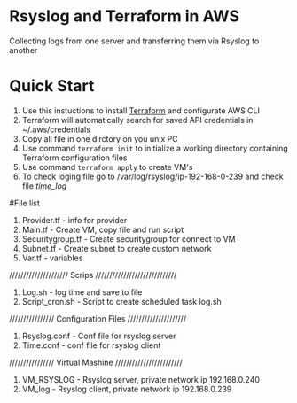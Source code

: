 # Rsyslog and Terraform in AWS
Collecting logs from one server and transferring them via Rsyslog to another

# Quick Start
1. Use this instuctions to install [Terraform](https://learn.hashicorp.com/tutorials/terraform/aws-build?in=terraform/aws-get-started) and configurate AWS CLI 
2. Terraform will automatically search for saved API credentials in ~/.aws/credentials
3. Copy all file in one dirctory on you unix PC
4. Use command `terraform init` to initialize a working directory containing Terraform configuration files
5. Use command `terraform apply` to create VM's
6. To check loging file go to /var/log/rsyslog/ip-192-168-0-239 and check file *time_log*

#File list
1. Provider.tf - info for provider
2. Main.tf -  Create VM, copy file and run script
3. Securitygroup.tf - Create securitygroup for connect to VM
4. Subnet.tf - Create subnet to create custom network
5. Var.tf - variables

///////////////////// Scrips /////////////////////////////

1. Log.sh - log time and save to file
2. Script_cron.sh - Script to create scheduled task log.sh

//////////////// Сonfiguration Files /////////////////////

1. Rsyslog.conf - Conf file for rsyslog server
2. Time.conf - conf file for rsyslog client

//////////////// Virtual Mashine ////////////////////////

1. VM_RSYSLOG - Rsyslog server, private network ip 192.168.0.240
2. VM_log - Rsyslog client, private network ip 192.168.0.239


